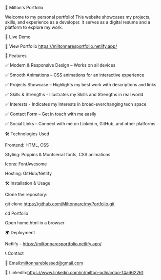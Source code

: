 🌟 Milton's Portfolio


Welcome to my personal portfolio! This website showcases my projects, skills, and experience as a developer. It serves as a digital resume and a platform to explore my work.

🚀 Live Demo

🔗 View Portfolio https://miltonnaresportfolio.netlify.app/

📌 Features

✅ Modern & Responsive Design – Works on all devices

✅ Smooth Animations – CSS  animations for an interactive experience

✅ Projects Showcase – Highlights my best work with descriptions and links

✅ Skills & Strengths - Illustrates my Skills and Strengths in real world

✅ Interests  - Indicates my Interests in broad-everchanging tech space

✅ Contact Form – Get in touch with me easily

✅ Social Links – Connect with me on LinkedIn, GitHub, and other platforms

🛠️ Technologies Used

Frontend: HTML, CSS

Styling: Poppins & Montserrat fonts, CSS animations

Icons: FontAwesome

Hosting: GitHub/Netlify




🛠️ Installation & Usage


Clone the repository:

git clone https://github.com/Miltonnare/myPortfolio.git

cd Portfolio

Open home.html in a browser

🌍 Deployment

Netlify – https://miltonnaresportfolio.netlify.app/

📞 Contact

📧 Email:miltonnareblessed@gmail.com

💼 LinkedIn:https://www.linkedin.com/in/milton-odhiambo-14a662261
